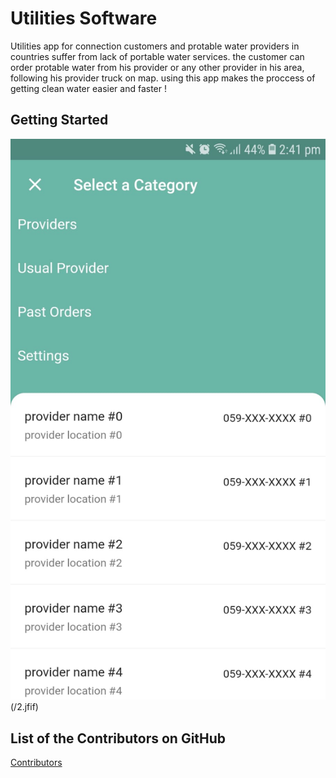 # Utilities Software 

Utilities app for connection customers and protable water providers in countries suffer from lack of portable water services.
the customer can order protable water from his provider or any other provider in his area, following his provider truck on map.
using this app makes the proccess of getting clean water easier and faster !

## Getting Started
![GitHub Logo](/1be7acac-9723-44e5-ab77-449689d0bb88.jfif) (/2.jfif)


## List of the Contributors on GitHub
[Contributors](https://github.com/byshy)
